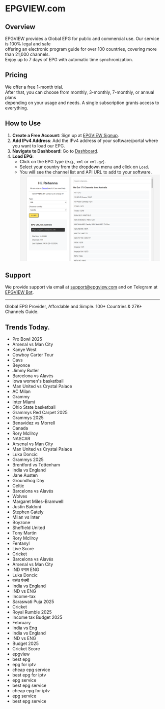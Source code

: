 # EPGVIEW.com



## Overview
EPGVIEW provides a Global EPG for public and commercial use. Our service is 100% legal and safe\
offering an electronic program guide for over 100 countries, covering more than 21,000 channels.\
Enjoy up to 7 days of EPG with automatic time synchronization.

## Pricing
We offer a free 1-month trial. \
After that, you can choose from monthly, 3-monthly, 7-monthly, or annual plans \
depending on your usage and needs. A single subscription grants access to everything.

## How to Use
1. **Create a Free Account**: Sign up at [EPGVIEW Signup](https://epgview.com/signup.php).
2. **Add IPv4 Address**: Add the IPv4 address of your software/portal where you want to load our EPG.
3. **Navigate to Dashboard**: Go to [Dashboard](https://epgview.com/dashboard.php).
4. **Load EPG**:
   - Click on the EPG type (e.g., `xml` or `xml.gz`).
   - Select your country from the dropdown menu and click on `Load`.
   - You will see the channel list and API URL to add to your software.
![EPGVIEW](img/dashboard.png)
## Support
We provide support via email at [support@epgview.com](mailto:support@epgview.com) and on Telegram at [EPGVIEW Bot](https://t.me/epgview_bot).

---

Global EPG Provider, Affordable and Simple. 100+ Countries & 27K+ Channels Guide.

## Trends Today.

- Pro Bowl 2025
- Arsenal vs Man City
- Kanye West
- Cowboy Carter Tour
- Cavs
- Beyonce
- Jimmy Butler
- Barcelona vs Alavés
- Iowa women's basketball
- Man United vs Crystal Palace
- AC Milan
- Grammy
- Inter Miami
- Ohio State basketball
- Grammys Red Carpet 2025
- Grammys 2025
- Benavidez vs Morrell
- Canada
- Rory McIlroy
- NASCAR
- Arsenal vs Man City
- Man United vs Crystal Palace
- Luka Doncic
- Grammys 2025
- Brentford vs Tottenham
- India vs England
- Jane Austen
- Groundhog Day
- Celtic
- Barcelona vs Alavés
- Wolves
- Margaret Miles-Bramwell
- Justin Baldoni
- Stephen Gately
- Milan vs Inter
- Boyzone
- Sheffield United
- Tony Martin
- Rory McIlroy
- Fentanyl
- Live Score
- Cricket
- Barcelona vs Alavés
- Arsenal vs Man City
- IND बनाम ENG
- Luka Doncic
- बसंत पंचमी
- India vs England
- IND vs ENG
- Income-tax
- Saraswati Puja 2025
- Cricket
- Royal Rumble 2025
- Income tax Budget 2025
- February
- India vs Eng
- India vs England
- IND vs ENG
- Budget 2025
- Cricket Score
- epgview
- best epg
- epg for iptv
- cheap epg service
- best epg for iptv
- epg service
- best epg service
- cheap epg for iptv
- epg service
- best epg service
